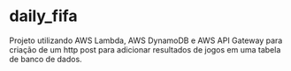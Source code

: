 # daily_fifa

Projeto utilizando AWS Lambda, AWS DynamoDB e AWS API Gateway para criação de um http post para adicionar resultados de jogos em uma tabela de banco de dados.
